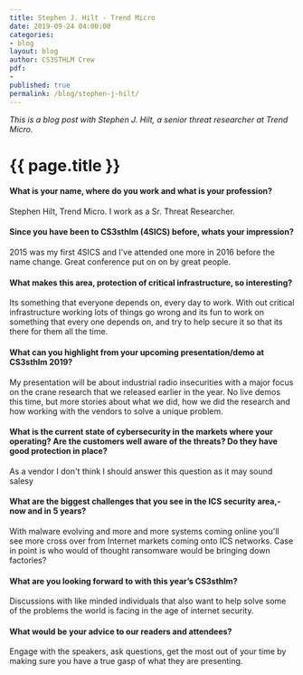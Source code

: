 ```yaml
---
title: Stephen J. Hilt - Trend Micro
date: 2019-09-24 04:00:00
categories:
- blog
layout: blog
author: CS3STHLM Crew
pdf:
- 
published: true
permalink: /blog/stephen-j-hilt/
---
```


*This is a blog post with Stephen J. Hilt, a senior threat researcher at Trend Micro.*

<h1 class="blog-title" itemprop="name headline">{{ page.title }}</h1>

#### What is your name, where do you work and what is your profession?
Stephen Hilt, Trend Micro. I work as a Sr. Threat Researcher.

#### Since you have been to CS3sthlm (4SICS) before, whats your impression?
2015 was my first 4SICS and I've attended one more in 2016 before the name change. Great conference put on on by great people.

#### What makes this area, protection of critical infrastructure, so interesting?
Its something that everyone depends on, every day to work. With out critical infrastructure working lots of things go wrong and its fun to work on something that every one depends on, and try to help secure it so that its there for them all the time.

#### What can you highlight from your upcoming presentation/demo at CS3sthlm 2019?
My presentation will be about industrial radio insecurities with a major focus on the crane research that we released earlier in the year. No live demos this time, but more stories about what we did, how we did the research and how working with the vendors to solve a unique problem.

#### What is the current state of cybersecurity in the markets where your operating? Are the customers well aware of the threats? Do they have good protection in place?
As a vendor I don't think I should answer this question as it may sound salesy 

#### What are the biggest challenges that you see in the ICS security area,- now and in 5 years?
With malware evolving and more and more systems coming online you'll see more cross over from Internet markets coming onto ICS networks. Case in point is who would of thought ransomware would be bringing down factories?

#### What are you looking forward to with this year’s CS3sthlm?
Discussions with like minded individuals that also want to help solve some of the problems the world is facing in the age of internet security. 

#### What would be your advice to our readers and attendees?
Engage with the speakers, ask questions, get the most out of your time by making sure you have a true gasp of what they are presenting. 